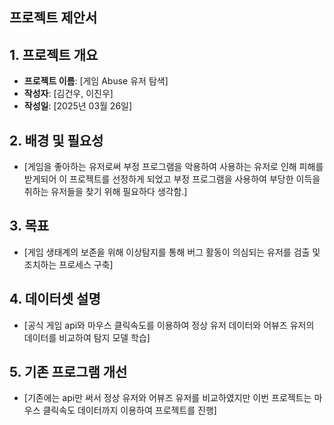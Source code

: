 ## 프로젝트 제안서

## 1. 프로젝트 개요
- **프로젝트 이름**: [게임 Abuse 유저 탐색]
- **작성자**: [김건우, 이진우]
- **작성일**: [2025년 03월 26일]

## 2. 배경 및 필요성
- [게임을 좋아하는 유저로써 부정 프로그램을 악용하여 사용하는 유저로 인해 피해를 받게되어 이 프로젝트를 선정하게 되었고 부정 프로그램을 사용하여 부당한 이득을 취하는 유저들을 찾기 위해 필요하다 생각함.]

## 3. 목표 
- [게임 생태계의 보존을 위해 이상탐지를 통해 버그 활동이 의심되는 유저를 검출 및 조치하는 프로세스 구축]

## 4. 데이터셋 설명
- [공식 게임 api와 마우스 클릭속도를 이용하여 정상 유저 데이터와 어뷰즈 유저의 데이터를 비교하여 탐지 모델 학습]
  
## 5. 기존 프로그램 개선
- [기존에는 api만 써서 정상 유저와 어뷰즈 유저를 비교하였지만 이번 프로젝트는 마우스 클릭속도 데이터까지 이용하여 프로젝트를 진행]
